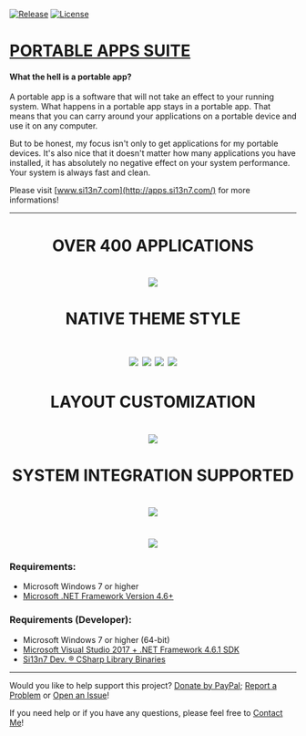 [![Release](https://img.shields.io/badge/Release-v17.12.28-brightgreen.svg?style=plastic)](https://github.com/Si13n7/PortableAppsSuite/releases/latest) [![License](https://img.shields.io/badge/License-GNU%20GPL%20v3.0-blue.svg?style=plastic)](https://github.com/Si13n7/PortableAppsSuite/blob/master/LICENSE.txt)

# [PORTABLE APPS SUITE](http://apps.suite.si13n7.com/)

#### What the hell is a portable app?

A portable app is a software that will not take an effect to your running system. What happens in a portable app stays in a portable app. That means that you can carry around your applications on a portable device and use it on any computer.

But to be honest, my focus isn't only to get applications for my portable devices. It's also nice that it doesn't matter how many applications you have installed, it has absolutely no negative effect on your system performance. Your system is always fast and clean.

Please visit [www.si13n7.com](http://apps.si13n7.com/) for more informations!
***
<h1 align="center">OVER 400 APPLICATIONS</h1>
<h1 align="center"><img src="https://github.com/Si13n7/PortableAppsSuite/raw/master/.images/PREVIEW00.png"></h1>

<h1 align="center">NATIVE THEME STYLE</h1>
<h1 align="center"><img  src="https://github.com/Si13n7/PortableAppsSuite/raw/master/.images/PREVIEW01.png"> <img src="https://github.com/Si13n7/PortableAppsSuite/raw/master/.images/PREVIEW03.png">
<img src="https://github.com/Si13n7/PortableAppsSuite/raw/master/.images/PREVIEW04.png"> <img src="https://github.com/Si13n7/PortableAppsSuite/raw/master/.images/PREVIEW02.png"></h1>

<h1 align="center">LAYOUT CUSTOMIZATION</h1>
<h1 align="center"><img src="https://github.com/Si13n7/PortableAppsSuite/raw/master/.images/PREVIEW05.png"></h1>

<h1 align="center">SYSTEM INTEGRATION SUPPORTED</h1>
<h1 align="center"><img src="https://github.com/Si13n7/PortableAppsSuite/raw/master/.images/PREVIEW06.png"></h1>
<h1 align="center"><img src="https://github.com/Si13n7/PortableAppsSuite/raw/master/.images/PREVIEW07.png"></h1>

### Requirements:
- Microsoft Windows 7 or higher
- [Microsoft .NET Framework Version 4.6+](https://www.microsoft.com/download/details.aspx?id=48130)

### Requirements (Developer):
- Microsoft Windows 7 or higher (64-bit)
- [Microsoft Visual Studio 2017 + .NET Framework 4.6.1 SDK](https://www.visualstudio.com/downloads/)
- [Si13n7 Dev. ® CSharp Library Binaries](https://github.com/Si13n7/SilDev.CSharpLib/)

***

Would you like to help support this project? [Donate by PayPal](http://donate.si13n7.com/); [Report a Problem](https://support.si13n7.com/) or [Open an Issue](https://github.com/Si13n7/PortableAppsSuite/issues/new)!

If you need help or if you have any questions, please feel free to [Contact Me](http://contact.si13n7.com/)!